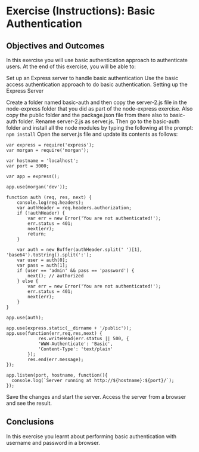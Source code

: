 # Exercise (Instructions): Basic Authentication

## Objectives and Outcomes

In this exercise you will use basic authentication approach to authenticate users. At the end of this exercise, you will be able to:

Set up an Express server to handle basic authentication
Use the basic access authentication approach to do basic authentication.
Setting up the Express Server

Create a folder named basic-auth and then copy the server-2.js file in the node-express folder that you did as part of the node-express exercise. Also copy the public folder and the package.json file from there also to basic-auth folder. Rename server-2.js as server.js.
Then go to the basic-auth folder and install all the node modules by typing the following at the prompt:
     `npm install`
Open the server.js file and update its contents as follows:
```
var express = require('express');
var morgan = require('morgan');

var hostname = 'localhost';
var port = 3000;

var app = express();

app.use(morgan('dev'));

function auth (req, res, next) {
    console.log(req.headers);
    var authHeader = req.headers.authorization;
    if (!authHeader) {
        var err = new Error('You are not authenticated!');
        err.status = 401;
        next(err);
        return;
    }

    var auth = new Buffer(authHeader.split(' ')[1], 'base64').toString().split(':');
    var user = auth[0];
    var pass = auth[1];
    if (user == 'admin' && pass == 'password') {
        next(); // authorized
    } else {
        var err = new Error('You are not authenticated!');
        err.status = 401;
        next(err);
    }
}

app.use(auth);

app.use(express.static(__dirname + '/public'));
app.use(function(err,req,res,next) {
            res.writeHead(err.status || 500, {
            'WWW-Authenticate': 'Basic',
            'Content-Type': 'text/plain'
        });
        res.end(err.message);
});

app.listen(port, hostname, function(){
  console.log(`Server running at http://${hostname}:${port}/`);
});
```
Save the changes and start the server. Access the server from a browser and see the result.

## Conclusions

In this exercise you learnt about performing basic authentication with username and password in a browser.
